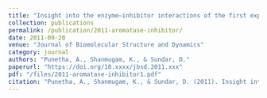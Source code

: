 ```yaml
---
title: "Insight into the enzyme–inhibitor interactions of the first experimentally determined human aromatase"
collection: publications
permalink: /publication/2011-aromatase-inhibitor/
date: 2011-09-20
venue: "Journal of Biomolecular Structure and Dynamics"
category: journal
authors: "Punetha, A., Shanmugam, K., & Sundar, D."
paperurl: "https://doi.org/10.xxxx/jbsd.2011.xxx"
pdf: "/files/2011-aromatase-inhibitor1.pdf"
citation: "Punetha, A., Shanmugam, K., & Sundar, D. (2011). Insight into the enzyme–inhibitor interactions of the first experimentally determined human aromatase. *Journal of Biomolecular Structure and Dynamics*, 2011. https://doi.org/10.xxxx/jbsd.2011.xxx"
---
```

